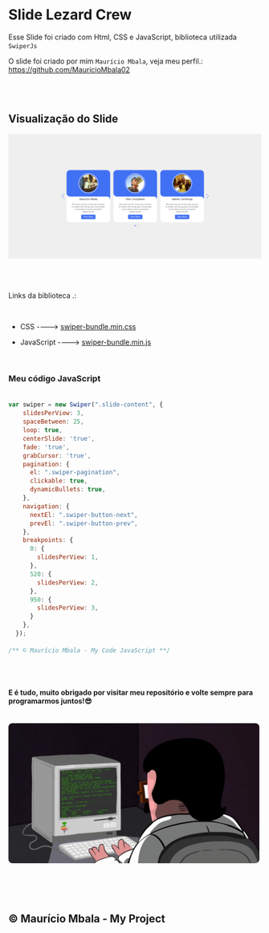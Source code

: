# Slide Lezard Crew

Esse Slide foi criado com Html, CSS e JavaScript, biblioteca utilizada `SwiperJs`

O slide foi criado por mim `Maurício Mbala`, veja meu perfil.: https://github.com/MauricioMbala02

<br><br>

## Visualização do Slide

![Screenshot](slider.png)

<br><br>

Links da biblioteca .:

<br>

 <ul><li>CSS ----> <a href="style/swiper-bundle.min.css" download="swiper-bundle.min.css">swiper-bundle.min.css</a></li></ul>
<ul><li>JavaScript ----> <a href="js/swiper-bundle.min.js" download="swiper-bundle.min.js">swiper-bundle.min.js</a></li></ul>

<br>

### Meu código JavaScript

```javascript

var swiper = new Swiper(".slide-content", {
    slidesPerView: 3,
    spaceBetween: 25,
    loop: true,
    centerSlide: 'true',
    fade: 'true',
    grabCursor: 'true',
    pagination: {
      el: ".swiper-pagination",
      clickable: true,
      dynamicBullets: true,
    },
    navigation: {
      nextEl: ".swiper-button-next",
      prevEl: ".swiper-button-prev",
    },
    breakpoints: {
      0: {
        slidesPerView: 1,
      },
      520: {
        slidesPerView: 2,
      },
      950: {
        slidesPerView: 3,
      }
    },
  });

/** © Maurício Mbala - My Code JavaScript **/

```

<br><br>

#### E é tudo, muito obrigado por visitar meu repositório e volte sempre para programarmos juntos!😎️

<br>

<img src="programador.webp" style="width: 500px; border-radius: 8px;">

<br><br><br>

## &copy; Maurício Mbala - My Project
